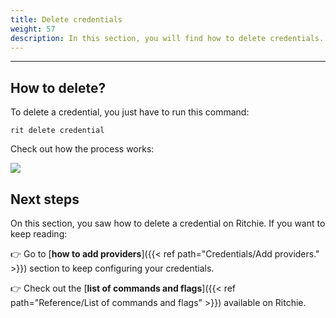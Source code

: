 ```yaml
---
title: Delete credentials
weight: 57
description: In this section, you will find how to delete credentials.
---
```


---

## How to delete?

To delete a credential, you just have to run this command:

```text
rit delete credential
```

Check out how the process works:

![](/shared/large-gif-814x408-.gif)

## Next steps

On this section, you saw how to delete a credential on Ritchie. If you want to keep reading:

👉 Go to [**how to add providers**]({{< ref path="Credentials/Add providers." >}}) section to keep configuring your credentials.

👉 Check out the [**list of commands and flags**]({{< ref path="Reference/List of commands and flags" >}}) available on Ritchie.
